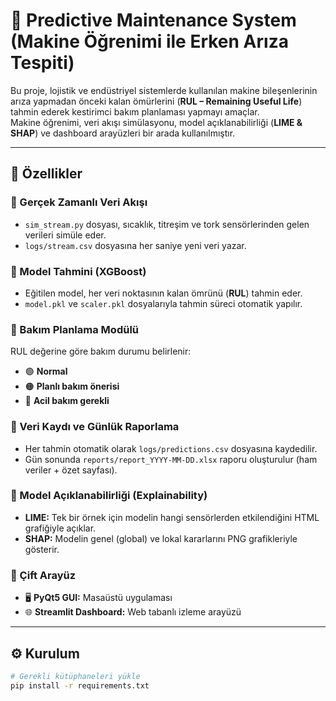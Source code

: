 # 🧠 Predictive Maintenance System (Makine Öğrenimi ile Erken Arıza Tespiti)

Bu proje, lojistik ve endüstriyel sistemlerde kullanılan makine bileşenlerinin arıza yapmadan önceki kalan ömürlerini (**RUL – Remaining Useful Life**) tahmin ederek kestirimci bakım planlaması yapmayı amaçlar.  
Makine öğrenimi, veri akışı simülasyonu, model açıklanabilirliği (**LIME & SHAP**) ve dashboard arayüzleri bir arada kullanılmıştır.

---

## 🚀 Özellikler

### 🔹 Gerçek Zamanlı Veri Akışı
- `sim_stream.py` dosyası, sıcaklık, titreşim ve tork sensörlerinden gelen verileri simüle eder.  
- `logs/stream.csv` dosyasına her saniye yeni veri yazar.

### 🔹 Model Tahmini (XGBoost)
- Eğitilen model, her veri noktasının kalan ömrünü (**RUL**) tahmin eder.  
- `model.pkl` ve `scaler.pkl` dosyalarıyla tahmin süreci otomatik yapılır.

### 🔹 Bakım Planlama Modülü
RUL değerine göre bakım durumu belirlenir:

- 🟢 **Normal**  
- 🟠 **Planlı bakım önerisi**  
- 🔴 **Acil bakım gerekli**

### 🔹 Veri Kaydı ve Günlük Raporlama
- Her tahmin otomatik olarak `logs/predictions.csv` dosyasına kaydedilir.  
- Gün sonunda `reports/report_YYYY-MM-DD.xlsx` raporu oluşturulur (ham veriler + özet sayfası).

### 🔹 Model Açıklanabilirliği (Explainability)
- **LIME:** Tek bir örnek için modelin hangi sensörlerden etkilendiğini HTML grafiğiyle açıklar.  
- **SHAP:** Modelin genel (global) ve lokal kararlarını PNG grafikleriyle gösterir.

### 🔹 Çift Arayüz
- 🖥️ **PyQt5 GUI:** Masaüstü uygulaması  
- 🌐 **Streamlit Dashboard:** Web tabanlı izleme arayüzü

---

## ⚙️ Kurulum

```bash
# Gerekli kütüphaneleri yükle
pip install -r requirements.txt
